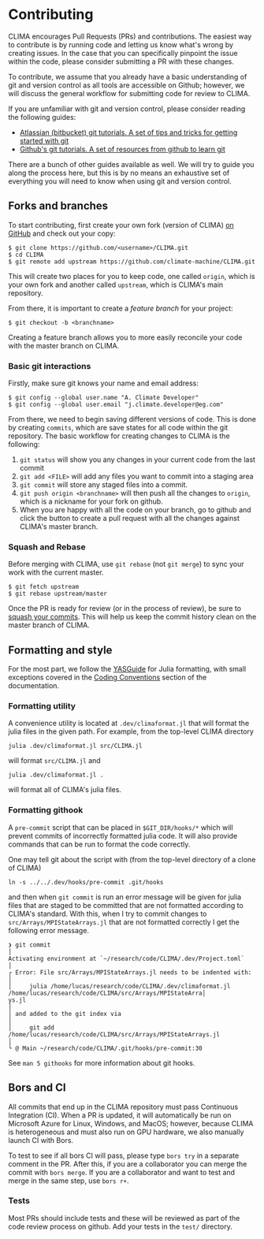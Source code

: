 # Contributing

CLIMA encourages Pull Requests (PRs) and contributions.
The easiest way to contribute is by running code and letting us know what's wrong by creating issues.
In the case that you can specifically pinpoint the issue within the code, please consider submitting a PR with these changes.

To contribute, we assume that you already have a basic understanding of git and version control as all tools are accessible on Github; however, we will discuss the general workflow for submitting code for review to CLIMA.

If you are unfamiliar with git and version control, please consider reading the following guides:

- [Atlassian (bitbucket) git tutorials. A set of tips and tricks for getting started with git](https://www.atlassian.com/git/tutorials)
- [Github's git tutorials. A set of resources from github to learn git](https://try.github.io/)

There are a bunch of other guides available as well.
We will try to guide you along the process here, but this is by no means an exhaustive set of everything you will need to know when using git and version control.

## Forks and branches

To start contributing, first create your own fork (version of CLIMA) [on GitHub](https://github.com/climate-machine/CLIMA) and check out your copy:

```
$ git clone https://github.com/<username>/CLIMA.git
$ cd CLIMA
$ git remote add upstream https://github.com/climate-machine/CLIMA.git
```

This will create two places for you to keep code, one called `origin`, which is your own fork and another called `upstream`, which is CLIMA's main repository.

From there, it is important to create a *feature branch* for your project:

```
$ git checkout -b <branchname>
```
Creating a feature branch allows you to more easily reconcile your code with the master branch on CLIMA.

### Basic git interactions

Firstly, make sure git knows your name and email address:

```
$ git config --global user.name "A. Climate Developer"
$ git config --global user.email "j.climate.developer@eg.com"
```

From there, we need to begin saving different versions of code.
This is done by creating `commits`, which are save states for all code within the git repository.
The basic workflow for creating changes to CLIMA is the following:

1. `git status` will show you any changes in your current code from the last commit
2. `git add <FILE>` will add any files you want to commit into a staging area
3. `git commit` will store any staged files into a commit.
4. `git push origin <branchname>` will then push all the changes to `origin`, which is a nickname for your fork on github.
5. When you are happy with all the code on your branch, go to github and click the button to create a pull request with all the changes against CLIMA's master branch.

### Squash and Rebase

Before merging with CLIMA, use `git rebase` (not `git merge`) to sync your work  with the current master.

```
$ git fetch upstream
$ git rebase upstream/master
```

Once the PR is ready for review (or in the process of review), be sure to [squash your commits](https://github.com/edx/edx-platform/wiki/How-to-Rebase-a-Pull-Request#squash-your-changes).
This will help us keep the commit history clean on the master branch of CLIMA.

## Formatting and style

For the most part, we follow the [YASGuide](https://github.com/jrevels/YASGuide) for Julia formatting, with small exceptions covered in the [Coding Conventions](https://climate-machine.github.io/CLIMA/latest/CodingConventions.html) section of the documentation.

### Formatting utility

A convenience utility is located at `.dev/climaformat.jl` that will format the julia files in the given path. For example, from the top-level CLIMA directory
```
julia .dev/climaformat.jl src/CLIMA.jl
```
will format `src/CLIMA.jl` and
```
julia .dev/climaformat.jl .
```
will format all of CLIMA's julia files.

### Formatting githook

A `pre-commit` script that can be placed in `$GIT_DIR/hooks/*` which will prevent commits of incorrectly formatted julia code.  It will also provide commands that can be run to format the code correctly.

One may tell git about the script with (from the top-level directory of a clone of CLIMA)
```
ln -s ../../.dev/hooks/pre-commit .git/hooks
```
and then when `git commit` is run an error message will be given for julia files that are staged to be committed that are not formatted according to CLIMA's standard.  With this, when I try to commit changes to `src/Arrays/MPIStateArrays.jl` that are not formatted correctly I get the following error message.

```
❯ git commit                                                                                                           │
Activating environment at `~/research/code/CLIMA/.dev/Project.toml`                                                    │
┌ Error: File src/Arrays/MPIStateArrays.jl needs to be indented with:                                                  │
│     julia /home/lucas/research/code/CLIMA/.dev/climaformat.jl /home/lucas/research/code/CLIMA/src/Arrays/MPIStateArra│
ys.jl                                                                                                                  │
│ and added to the git index via                                                                                       │
│     git add /home/lucas/research/code/CLIMA/src/Arrays/MPIStateArrays.jl                                             │
└ @ Main ~/research/code/CLIMA/.git/hooks/pre-commit:30
```

See `man 5 githooks` for more information about git hooks.

## Bors and CI

All commits that end up in the CLIMA repository must pass Continuous Integration (CI).
When a PR is updated, it will automatically be run on Microsoft Azure for Linux, Windows, and MacOS; however, because CLIMA is heterogeneous and must also run on GPU hardware, we also manually launch CI with Bors.

To test to see if all bors CI will pass, please type `bors try` in a separate comment in the PR.
After this, if you are a collaborator you can merge the commit with `bors merge`.
If you are a collaborator and want to test and merge in the same step, use `bors r+`.

### Tests

Most PRs should include tests and these will be reviewed as part of the code review process on github.
Add your tests in the `test/` directory.

